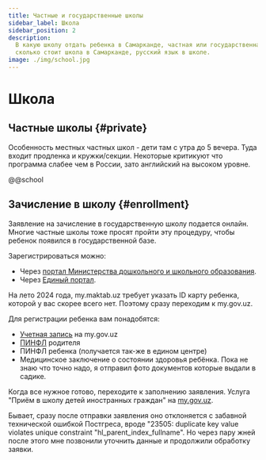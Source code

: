 ```yaml
---
title: Частные и государственные школы
sidebar_label: Школа
sidebar_position: 2
description:
  В какую школу отдать ребенка в Самарканде, частная или государственная школа,
  сколько стоит школа в Самарканде, русский язык в школе.
image: ./img/school.jpg
---
```


# Школа

## Частные школы {#private}

Особенность местных частных школ - дети там с утра до 5 вечера. Туда входит
продленка и кружки/секции. Некоторые критикуют что программа слабее чем в
России, зато английский на высоком уровне.

@@school

## Зачисление в школу {#enrollment}

Заявление на зачисление в государственную школу подается онлайн. Многие частные
школы тоже просят пройти эту процедуру, чтобы ребенок появился в государственной
базе.

Зарегистрироваться можно:

- Через
  [портал Министерства дошкольного и школьного образования](https://my.maktab.uz/).
- Через [Единый портал](https://my.gov.uz/ru/service/665).

На лето 2024 года, my.maktab.uz требует указать ID карту ребенка, которой у вас
скорее всего нет. Поэтому сразу переходим к my.gov.uz.

Для регистрации ребенка вам понадобятся:

- [Учетная запись](../services/government.md#site) на my.gov.uz
- [ПИНФЛ](../services/government.md#pinfl) родителя
- ПИНФЛ ребенка (получается так-же в едином центре)
- Медицинское заключение о состоянии здоровья ребёнка. Пока не знаю что точно
  надо, я отправил фото документов которые выдали в садике.

Когда все нужное готово, переходите к заполнению заявления. Услуга "Приём в
школу детей иностранных граждан" на
[my.gov.uz](https://my.gov.uz/ru/service/665).

Бывает, сразу после отправки заявления оно отклоняется с забавной технической
ошибкой Постгреса, вроде "23505: duplicate key value violates unique constraint
"hl_parent_index_fullname". Но через пару жней после этого мне позвонили
уточнить данные и продолжили обработку заявки.
